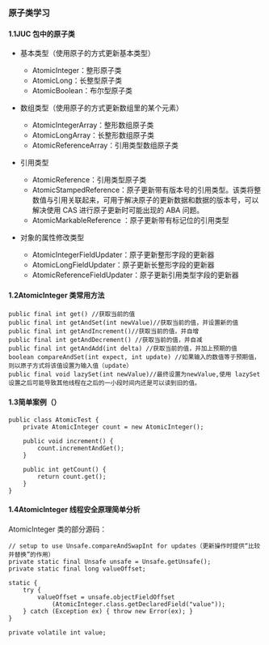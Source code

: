 ### 原子类学习

#### 1.1JUC 包中的原子类

* 基本类型（使用原子的方式更新基本类型）
  * AtomicInteger：整形原子类
  * AtomicLong：长整型原子类
  * AtomicBoolean：布尔型原子类

* 数组类型（使用原子的方式更新数组里的某个元素）
  * AtomicIntegerArray：整形数组原子类
  * AtomicLongArray：长整形数组原子类
  * AtomicReferenceArray：引用类型数组原子类

* 引用类型
  * AtomicReference：引用类型原子类
  * AtomicStampedReference：原子更新带有版本号的引用类型。该类将整数值与引用关联起来，可用于解决原子的更新数据和数据的版本号，可以解决使用 CAS 进行原子更新时可能出现的 ABA 问题。
  * AtomicMarkableReference ：原子更新带有标记位的引用类型

* 对象的属性修改类型
  * AtomicIntegerFieldUpdater：原子更新整形字段的更新器
  * AtomicLongFieldUpdater：原子更新长整形字段的更新器
  * AtomicReferenceFieldUpdater：原子更新引用类型字段的更新器

#### 1.2AtomicInteger 类常用方法

```
public final int get() //获取当前的值
public final int getAndSet(int newValue)//获取当前的值，并设置新的值
public final int getAndIncrement()//获取当前的值，并自增
public final int getAndDecrement() //获取当前的值，并自减
public final int getAndAdd(int delta) //获取当前的值，并加上预期的值
boolean compareAndSet(int expect, int update) //如果输入的数值等于预期值，则以原子方式将该值设置为输入值（update）
public final void lazySet(int newValue)//最终设置为newValue,使用 lazySet 设置之后可能导致其他线程在之后的一小段时间内还是可以读到旧的值。

```
#### 1.3简单案例（）
```
public class AtomicTest {
    private AtomicInteger count = new AtomicInteger();
    
    public void increment() {
        count.incrementAndGet();
    }
    
    public int getCount() {
        return count.get();
    }
}
```
#### 1.4AtomicInteger 线程安全原理简单分析

AtomicInteger 类的部分源码：

```
// setup to use Unsafe.compareAndSwapInt for updates（更新操作时提供“比较并替换”的作用）
private static final Unsafe unsafe = Unsafe.getUnsafe();
private static final long valueOffset;

static {
    try {
        valueOffset = unsafe.objectFieldOffset
            (AtomicInteger.class.getDeclaredField("value"));
    } catch (Exception ex) { throw new Error(ex); }
}

private volatile int value;

```

